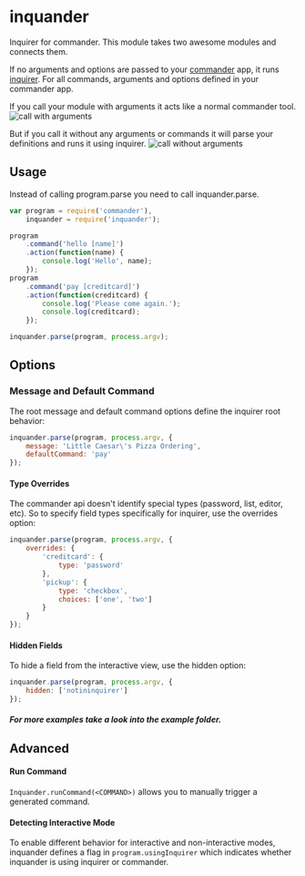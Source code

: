 inquander
=========

Inquirer for commander.
This module takes two awesome modules and connects them.

If no arguments and options are passed to your [commander](https://github.com/visionmedia/commander.js) app, it runs [inquirer](https://github.com/SBoudrias/Inquirer.js). For all commands, arguments and options defined in your commander app.

If you call your module with arguments it acts like a normal commander tool.
![call with arguments](https://raw.githubusercontent.com/stoeffel/inquander/master/example/call_as_commander.png)

But if you call it without any arguments or commands it will parse your definitions and runs it using inquirer.
![call without arguments](https://raw.githubusercontent.com/stoeffel/inquander/master/example/call_as_inquirer.png)


Usage
-----

Instead of calling program.parse you need to call inquander.parse.

```Javascript
var program = require('commander'),
    inquander = require('inquander');

program
    .command('hello [name]')
    .action(function(name) {
        console.log('Hello', name);
    });
program
    .command('pay [creditcard]')
    .action(function(creditcard) {
        console.log('Please come again.');
        console.log(creditcard);
    });

inquander.parse(program, process.argv);
```

Options
-----

### Message and Default Command
The root message and default command options define the inquirer root behavior:
```Javascript
inquander.parse(program, process.argv, {
    message: 'Little Caesar\'s Pizza Ordering',
    defaultCommand: 'pay'
});
```

#### Type Overrides
The commander api doesn't identify special types (password, list, editor, etc).
So to specify field types specifically for inquirer, use the overrides option:

```Javascript
inquander.parse(program, process.argv, {
    overrides: {
        'creditcard': {
            type: 'password'
        },
        'pickup': {
            type: 'checkbox',
            choices: ['one', 'two']
        }
    }
});
```

#### Hidden Fields
To hide a field from the interactive view, use the hidden option:
```Javascript
inquander.parse(program, process.argv, {
    hidden: ['notininquirer']
});
```

##### For more examples take a look into the example folder.


Advanced
-----

#### Run Command
`Inquander.runCommand(<COMMAND>)` allows you to manually trigger a generated
command.

#### Detecting Interactive Mode
To enable different behavior for interactive and non-interactive modes,
inquander defines a flag in `program.usingInquirer` which indicates
whether inquander is using inquirer or commander.
